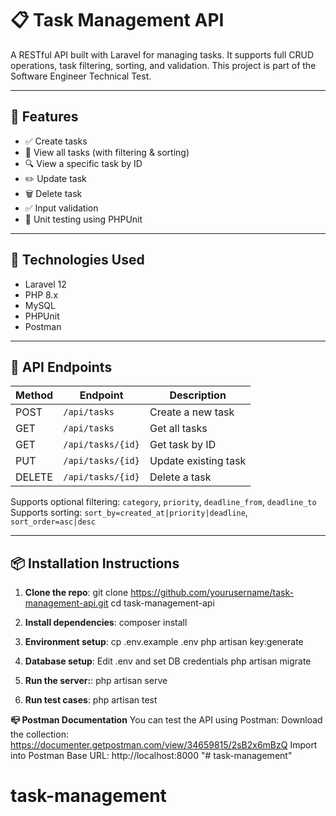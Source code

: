 # 📋 Task Management API

A RESTful API built with Laravel for managing tasks. It supports full CRUD operations, task filtering, sorting, and validation. This project is part of the Software Engineer Technical Test.

---

## 🚀 Features

- ✅ Create tasks
- 📄 View all tasks (with filtering & sorting)
- 🔍 View a specific task by ID
- ✏️ Update task
- 🗑️ Delete task
- ✅ Input validation
- 🧪 Unit testing using PHPUnit

---

## 🔧 Technologies Used

- Laravel 12
- PHP 8.x
- MySQL
- PHPUnit
- Postman

---

## 📂 API Endpoints

| Method | Endpoint           | Description               |
|--------|--------------------|---------------------------|
| POST   | `/api/tasks`       | Create a new task         |
| GET    | `/api/tasks`       | Get all tasks             |
| GET    | `/api/tasks/{id}`  | Get task by ID            |
| PUT    | `/api/tasks/{id}`  | Update existing task      |
| DELETE | `/api/tasks/{id}`  | Delete a task             |

Supports optional filtering: `category`, `priority`, `deadline_from`, `deadline_to`  
Supports sorting: `sort_by=created_at|priority|deadline`, `sort_order=asc|desc`

---

## 📦 Installation Instructions

1. **Clone the repo**:
git clone https://github.com/yourusername/task-management-api.git
cd task-management-api

2. **Install dependencies**:
composer install

3. **Environment setup**:
cp .env.example .env
php artisan key:generate

4. **Database setup**:
Edit .env and set DB credentials
php artisan migrate

5. **Run the server:**:
php artisan serve

6. **Run test cases**:
php artisan test

**📪 Postman Documentation**
You can test the API using Postman:
Download the collection: https://documenter.getpostman.com/view/34659815/2sB2x6mBzQ
Import into Postman
Base URL: http://localhost:8000
"# task-management" 
# task-management

